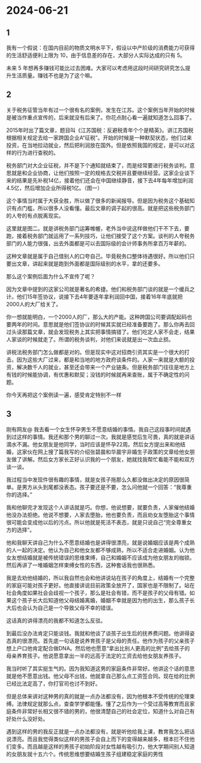 # 2024-06-21

## 1


我有一个假说：在国内目前的物质文明水平下，假设以中产阶级的消费能力可获得的生活舒适便利上限为 10，由于信息差的存在，大部分人实际达成的只有 5。

未来 5 年想再多赚钱可能比过去困难。大家可以考虑用这段时间研究研究怎么提升生活质量。赚钱不也是为了这个嘛。 ​​​







## 2


关于税务征管当年有过一个很有名的案例，发生在江苏。这个案例当年开始的时候是被当作重点宣传的，后来就没有后来了。你花点耐心看一遍就知道怎么回事了。

2015年时出了篇文章，题目叫《江苏国税：反避税青年个个是精英》。讲江苏国税根据相关规定去给一家跨国企业A“征税”。开始的时候是一种默契状态，他们过来投资，在当地拉动就业，然后把利润放在国外。但是依照我国的规定，是可以对这样的行为进行查税的。

税务部门对大企业征税，并不是下个通知就结束了，而是经常要进行税务谈判。意思就是和企业协商，让他们按照一定的规格去交税并且要继续经营。这家企业谈下来的结果是先补税14亿，接着他们还会在中国继续静音，接下去4年每年增加利润4.5亿，然后增加企业所得税1亿。（图一）

这个事情当时属于大获全胜，所以做了很多的新闻报导。但是因为税务这个基础知识有点门槛，所以很多人没看懂。最后文章的调子起的很高。就是把这些税务部门的人夸的有点脱离现实。

这里就是图二。就是讲税务部门运筹帷幄，老外当中说这样做他们干不下去，要跑，接着税务部门就运用了一系列技巧，让他们接受了这个方案。谈判的人夸税务部门的人能力很强，出去外面都是可以去国际级的会计师事务所拿百万年薪的。

这种文章就是属于自己借别人的口夸自己。毕竟税务口整体待遇很好。所以他们只要出文章，讲起来就是跑到外面都是国际级别的水平，拿的还要多。

那么这个案例后面为什么不宣传了呢？

因为文章中提到的这家公司就是著名的希捷。他们和税务部门谈的就是一个缓兵之计。他们15年签协议，说接下去4年要逐年拿利润回中国，接着16年年底就把2000人的大厂给关了。

你一想就能明白，一个2000人的厂，那么大的产能。这种跨国公司要调配起码也要两年的时间。意思就是他们签协议的时候其实就已经准备要跑了。那么你再去回过头读那篇文章，就会发现税务上其实把事情搞错了。他们吃定人家不会走，结果人家谈的时候就走了。所谓的税务谈判，对他们来说就是出一次血止损。

讲税法税务部门怎么做都是对的。但是现实中这对招商引资其实是一个很大的打击。因为这些大厂过来，都是和当地的地方政府谈条件的。人家一来就是大额的投资，解决数千人的就业，甚至还会带来一个产业链条。但是税务部门往往是地方上有钱的时候能协调，有优惠和默契；没钱的时候就再来查账，属于不确定性的问题。

你今天再把这个案例读一遍，感受肯定特别不一样






## 3


刚有网友@ 我去看一个女生怀孕男生不愿意结婚的事情。我自己这段事时间就遇到过这样的事情。我还和那个男的聊过一次。我就是感觉后生可畏，真的就是讲话滴水不漏。他女朋友是他同学，当时应该是怀孕22周。然后女方提出来和他结婚，这家伙在网上搜了篇我写的介绍张碧晨和华晨宇非婚生子政策的文章给他女朋友做了讲解。然后女方家长正好认识我的一个朋友，她就找我帮忙看能不能和双方谈一谈。

我过程当中发现件很有趣的事情，就是女孩子拖那么久都没做出决定的原因很简单。是男方从头到尾都没表态。孩子要还是不要，怎么问他就一个回答：“我尊重你的选择。”

我和他聊完才发现这个人讲话就是巧。你想，他说想要，就要负责，人家催他结婚他没办法拒绝。他说不想要，人家去堕胎，他也要负责，而且劝女友堕胎这个事情很可能会变成他以后的污点。所以他就是死活不表态，就是只说自己“完全尊重女方的选择”。

他和我聊天讲自己为什么不愿意结婚也是讲得很漂亮，就是说婚姻应该是两个成熟的人一起的决定。他认为自己和他女友都不够成熟，所以不适合走进婚姻。认为他女友想结婚就是被传统错误的思维束缚，自己和婚姻不应该成为他女朋友的枷锁。然后再讲了一堆婚姻怎样束缚女性的东西，这种套话我也很熟悉。

我是去劝他结婚的，所以我自然也会和他讲说站在孩子的角度上，结婚有一个完整的家庭可能对孩子更好。他直接讲说目前政策全放开了，国家也是不限制了。站在社会角度如果社会会歧视一个孩子，那么是社会有错，而不是孩子的父母有错。如果这个孩子长大后知道他父母结婚离婚，婚姻不幸就是因为他的出生，那么孩子长大后也会认为自己是一个导致父母不幸的错误。

这话真的讲得漂亮的我都不知道怎么反驳。

到最后没办法肯定只能谈钱。我就和他谈了谈孩子出生后的抚养费问题。他讲得姿态真的很漂亮。首先底一句话是说养育孩子是父母的责任。他作为孩子的父亲孩子想上户口他肯定配合做DNA。然后他也愿意“拿出比别人更高的比例”去给孩子的母亲养育孩子。他说愿意拿出一半的远高于法定的工资去给他女朋友养孩子。

我当时听了其实挺生气的。因为我知道这男的家庭条件非常好。他讲这个话的意思就是他不愿意出钱。他父母不出钱，他就拿自己那么点工资签合同。现在给的比例已经比法定高了，你打官司也讨不到好。

但是总体来讲对这种男的真的就是一点办法都没有，因为他根本不受传统的伦理束缚。法律规定就那么点，查查学学都能懂。懂了之后作为一个受过高等教育而且家庭条件非常好长相又很不错的男的，他很清楚自己的社会定位，知道什么对自己有好处什么没好处。

遇到这样的男的我反正就是一点办法都没有，就是听他给我上课，教育我怎么把话说漂亮。而且我觉得类似这样的男孩子会自上而下的变得越来越多，根本拦不住他们变多。而且越是这样的男孩子初始阶段对女性越有吸引力，他大学期间别人知道的女朋友就十五六个。传统思维想要结婚生孩子组建稳定家庭的男性







